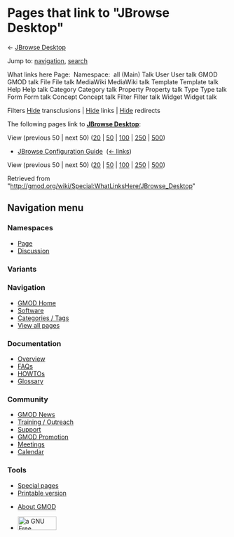 <div id="mw-page-base" class="noprint">

</div>

<div id="mw-head-base" class="noprint">

</div>

<div id="content" class="mw-body" role="main">

<span id="top"></span>

<div id="mw-js-message" style="display:none;">

</div>



# <span dir="auto">Pages that link to "JBrowse Desktop"</span>

<div id="bodyContent">

<div id="contentSub">

← [JBrowse Desktop](/wiki/JBrowse_Desktop "JBrowse Desktop")

</div>

<div id="jump-to-nav" class="mw-jump">

Jump to: [navigation](#mw-navigation), [search](#p-search)

</div>

<div id="mw-content-text">

What links here Page:  Namespace:  all (Main) Talk User User talk GMOD
GMOD talk File File talk MediaWiki MediaWiki talk Template Template talk
Help Help talk Category Category talk Property Property talk Type Type
talk Form Form talk Concept Concept talk Filter Filter talk Widget
Widget talk

Filters
[Hide](/mediawiki/index.php?title=Special:WhatLinksHere/JBrowse_Desktop&hidetrans=1 "Special:WhatLinksHere/JBrowse Desktop")
transclusions \|
[Hide](/mediawiki/index.php?title=Special:WhatLinksHere/JBrowse_Desktop&hidelinks=1 "Special:WhatLinksHere/JBrowse Desktop")
links \|
[Hide](/mediawiki/index.php?title=Special:WhatLinksHere/JBrowse_Desktop&hideredirs=1 "Special:WhatLinksHere/JBrowse Desktop")
redirects

The following pages link to **[JBrowse
Desktop](/wiki/JBrowse_Desktop "JBrowse Desktop")**:

View (previous 50 \| next 50)
([20](/mediawiki/index.php?title=Special:WhatLinksHere/JBrowse_Desktop&limit=20 "Special:WhatLinksHere/JBrowse Desktop")
\|
[50](/mediawiki/index.php?title=Special:WhatLinksHere/JBrowse_Desktop&limit=50 "Special:WhatLinksHere/JBrowse Desktop")
\|
[100](/mediawiki/index.php?title=Special:WhatLinksHere/JBrowse_Desktop&limit=100 "Special:WhatLinksHere/JBrowse Desktop")
\|
[250](/mediawiki/index.php?title=Special:WhatLinksHere/JBrowse_Desktop&limit=250 "Special:WhatLinksHere/JBrowse Desktop")
\|
[500](/mediawiki/index.php?title=Special:WhatLinksHere/JBrowse_Desktop&limit=500 "Special:WhatLinksHere/JBrowse Desktop"))

- [JBrowse Configuration
  Guide](/wiki/JBrowse_Configuration_Guide "JBrowse Configuration Guide")
  ‎ <span class="mw-whatlinkshere-tools">([←
  links](/mediawiki/index.php?title=Special:WhatLinksHere&target=JBrowse+Configuration+Guide "Special:WhatLinksHere"))</span>

View (previous 50 \| next 50)
([20](/mediawiki/index.php?title=Special:WhatLinksHere/JBrowse_Desktop&limit=20 "Special:WhatLinksHere/JBrowse Desktop")
\|
[50](/mediawiki/index.php?title=Special:WhatLinksHere/JBrowse_Desktop&limit=50 "Special:WhatLinksHere/JBrowse Desktop")
\|
[100](/mediawiki/index.php?title=Special:WhatLinksHere/JBrowse_Desktop&limit=100 "Special:WhatLinksHere/JBrowse Desktop")
\|
[250](/mediawiki/index.php?title=Special:WhatLinksHere/JBrowse_Desktop&limit=250 "Special:WhatLinksHere/JBrowse Desktop")
\|
[500](/mediawiki/index.php?title=Special:WhatLinksHere/JBrowse_Desktop&limit=500 "Special:WhatLinksHere/JBrowse Desktop"))

</div>

<div class="printfooter">

Retrieved from
"<http://gmod.org/wiki/Special:WhatLinksHere/JBrowse_Desktop>"

</div>

<div id="catlinks" class="catlinks catlinks-allhidden">

</div>

<div class="visualClear">

</div>

</div>

</div>

<div id="mw-navigation">

## Navigation menu

<div id="mw-head">



<div id="left-navigation">

<div id="p-namespaces" class="vectorTabs" role="navigation"
aria-labelledby="p-namespaces-label">

### Namespaces

- <span id="ca-nstab-main"><a href="/wiki/JBrowse_Desktop" accesskey="c"
  title="View the content page [c]">Page</a></span>
- <span id="ca-talk"><a
  href="/mediawiki/index.php?title=Talk:JBrowse_Desktop&amp;action=edit&amp;redlink=1"
  accesskey="t"
  title="Discussion about the content page [t]">Discussion</a></span>

</div>

<div id="p-variants" class="vectorMenu emptyPortlet" role="navigation"
aria-labelledby="p-variants-label">

### 

### Variants[](#)

<div class="menu">

</div>

</div>

</div>

<div id="right-navigation">





</div>



</div>

</div>

</div>

<div id="mw-panel">

<div id="p-logo" role="banner">

<a href="/wiki/Main_Page"
style="background-image: url(http://gmod.org/images/GMOD-cogs.png);"
title="Visit the main page"></a>

</div>

<div id="p-Navigation" class="portal" role="navigation"
aria-labelledby="p-Navigation-label">

### Navigation

<div class="body">

- <span id="n-GMOD-Home">[GMOD Home](/wiki/Main_Page)</span>
- <span id="n-Software">[Software](/wiki/GMOD_Components)</span>
- <span id="n-Categories-.2F-Tags">[Categories /
  Tags](/wiki/Categories)</span>
- <span id="n-View-all-pages">[View all
  pages](/wiki/Special:AllPages)</span>

</div>

</div>

<div id="p-Documentation" class="portal" role="navigation"
aria-labelledby="p-Documentation-label">

### Documentation

<div class="body">

- <span id="n-Overview">[Overview](/wiki/Overview)</span>
- <span id="n-FAQs">[FAQs](/wiki/Category:FAQ)</span>
- <span id="n-HOWTOs">[HOWTOs](/wiki/Category:HOWTO)</span>
- <span id="n-Glossary">[Glossary](/wiki/Glossary)</span>

</div>

</div>

<div id="p-Community" class="portal" role="navigation"
aria-labelledby="p-Community-label">

### Community

<div class="body">

- <span id="n-GMOD-News">[GMOD News](/wiki/GMOD_News)</span>
- <span id="n-Training-.2F-Outreach">[Training /
  Outreach](/wiki/Training_and_Outreach)</span>
- <span id="n-Support">[Support](/wiki/Support)</span>
- <span id="n-GMOD-Promotion">[GMOD
  Promotion](/wiki/GMOD_Promotion)</span>
- <span id="n-Meetings">[Meetings](/wiki/Meetings)</span>
- <span id="n-Calendar">[Calendar](/wiki/Calendar)</span>

</div>

</div>

<div id="p-tb" class="portal" role="navigation"
aria-labelledby="p-tb-label">

### Tools

<div class="body">

- <span id="t-specialpages"><a href="/wiki/Special:SpecialPages" accesskey="q"
  title="A list of all special pages [q]">Special pages</a></span>
- <span id="t-print"><a
  href="/mediawiki/index.php?title=Special:WhatLinksHere/JBrowse_Desktop&amp;printable=yes"
  rel="alternate" accesskey="p"
  title="Printable version of this page [p]">Printable version</a></span>

</div>

</div>

</div>

</div>

<div id="footer" role="contentinfo">

- <span id="footer-places-about">[About
  GMOD](/wiki/GMOD:About "GMOD:About")</span>

<!-- -->

- <span id="footer-copyrightico">[<img src="http://www.gnu.org/graphics/gfdl-logo-small.png" width="88"
  height="31" alt="a GNU Free Documentation License" />](http://www.gnu.org/licenses/fdl-1.3.html)</span>




</div>
